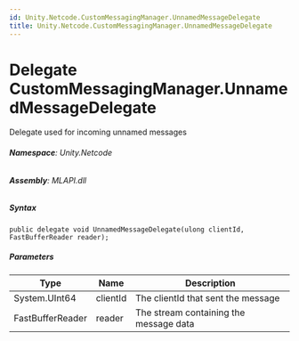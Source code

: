 ```yaml
---
id: Unity.Netcode.CustomMessagingManager.UnnamedMessageDelegate
title: Unity.Netcode.CustomMessagingManager.UnnamedMessageDelegate
---
```


# Delegate CustomMessagingManager.UnnamedMessageDelegate


Delegate used for incoming unnamed messages






###### **Namespace**: Unity.Netcode

###### **Assembly**: MLAPI.dll

##### Syntax


``` lang-csharp
public delegate void UnnamedMessageDelegate(ulong clientId, FastBufferReader reader);
```



##### Parameters

| Type             | Name     | Description                            |
|------------------|----------|----------------------------------------|
| System.UInt64    | clientId | The clientId that sent the message     |
| FastBufferReader | reader   | The stream containing the message data |



